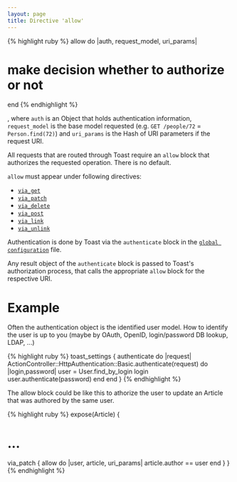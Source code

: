 ```yaml
---
layout: page
title: Directive 'allow'
---
```


{% highlight ruby %}
allow do |auth, request_model, uri_params|
  # make decision whether to authorize or not
end
{% endhighlight %}

, where `auth` is an Object that holds authentication information,
`request_model` is the base model requested (e.g. `GET /people/72` =
`Person.find(72)`) and `uri_params` is the Hash of URI parameters if the
request URI.

All requests that are routed through Toast require an `allow` block that authorizes the requested operation. There is no default.

`allow` must appear under following directives:

* [`via_get`](via_get)
* [`via_patch`](via_put)
* [`via_delete`](via_delete)
* [`via_post`](via_post)
* [`via_link`](via_link)
* [`via_unlink`](via_unlink)

Authentication is done by Toast via the `authenticate` block in the
[`global configuration`](global_config) file.

Any result object of the `authenticate` block is passed to Toast's
authorization process, that calls the appropriate `allow` block for
the respective URI.

# Example
Often the authentication object is the identified user model. How to
identify the user is up to you (maybe by OAuth, OpenID, login/password
DB lookup, LDAP, ...)

{% highlight ruby %}
toast_settings {
  authenticate do |request|
      ActionController::HttpAuthentication::Basic.authenticate(request) do |login,password|
        user = User.find_by_login login
        user.authenticate(password)
      end
  end
}
{% endhighlight %}

The allow block could be like this to athorize the user to update an
Article that was authored by the same user.

{% highlight ruby %}
expose(Article) {
  # ...
  via_patch {
    allow do |user, article, uri_params|
      article.author == user
    end
  }
}
{% endhighlight %}
